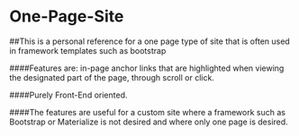# One-Page-Site

##This is a personal reference for a one page type of site that is often used in framework templates such as bootstrap

####Features are: in-page anchor links that are highlighted when viewing the designated part of the page, through scroll or click.

####Purely Front-End oriented.

####The features are useful for a custom site where a framework such as Bootstrap or Materialize is not desired and where only one page is desired.
